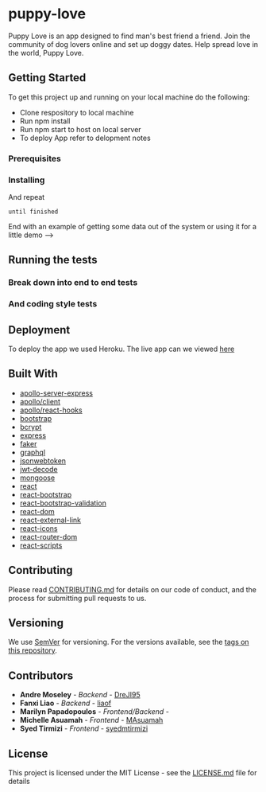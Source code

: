 # puppy-love

Puppy Love is an app designed to find man's best friend a friend. Join the community of dog lovers online and set up doggy dates. Help spread love in the world, Puppy Love.

## Getting Started

To get this project up and running on your local machine do the following:
- Clone respository to local machine
- Run npm install 
- Run npm start to host on local server 
- To deploy App refer to delopment notes

### Prerequisites

<!-- What things you need to install the software and how to install them

```
Give examples
``` -->

### Installing

<!-- <!-- A step by step series of examples that tell you how to get a development env running

Say what the step will be -->

<!-- ```
Give the example
``` -->

And repeat

```
until finished
```

End with an example of getting some data out of the system or using it for a little demo -->

## Running the tests

<!-- Explain how to run the automated tests for this system -->

### Break down into end to end tests

<!-- Explain what these tests test and why

```
Give an example
``` -->

### And coding style tests

<!-- Explain what these tests test and why

```
Give an example
``` -->

## Deployment

To deploy the app we used Heroku. The live app can we viewed [here](https://puppy-love-date.herokuapp.com/)

## Built With

* [apollo-server-express](http://www.dropwizard.io/1.0.2/docs/)
* [apollo/client]()
* [apollo/react-hooks]()
* [bootstrap]()
* [bcrypt](https://maven.apache.org/) 
* [express](https://rometools.github.io/rome/)
* [faker]()
* [graphql]()
* [jsonwebtoken]()
* [jwt-decode]()
* [mongoose]()
* [react]()
* [react-bootstrap]()
* [react-bootstrap-validation]()
* [react-dom]()
* [react-external-link]()
* [react-icons]()
* [react-router-dom]()
* [react-scripts]()

## Contributing

Please read [CONTRIBUTING.md](https://gist.github.com/PurpleBooth/b24679402957c63ec426) for details on our code of conduct, and the process for submitting pull requests to us.

## Versioning

We use [SemVer](http://semver.org/) for versioning. For the versions available, see the [tags on this repository](https://github.com/your/project/tags). 

## Contributors

* **Andre Moseley** - *Backend* - [DreJI95](https://github.com/DreJI95)
* **Fanxi Liao** - *Backend* - [liaof](https://github.com/liaof)
* **Marilyn Papadopoulos** - *Frontend/Backend* - []()
* **Michelle Asuamah** - *Frontend* - [MAsuamah](https://github.com/MAsuamah)
* **Syed Tirmizi** - *Frontend* - [syedmtirmizi](https://github.com/syedmtirmizi)


## License

This project is licensed under the MIT License - see the [LICENSE.md](LICENSE.md) file for details
